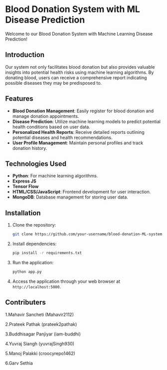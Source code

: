 
# Blood Donation System with ML Disease Prediction

Welcome to our Blood Donation System with Machine Learning Disease Prediction! 

## Introduction

Our system not only facilitates blood donation but also provides valuable insights into potential health risks using machine learning algorithms. By donating blood, users can receive a comprehensive report indicating possible diseases they may be predisposed to.

## Features

- **Blood Donation Management**: Easily register for blood donation and manage donation appointments.
- **Disease Prediction**: Utilize machine learning models to predict potential health conditions based on user data.
- **Personalized Health Reports**: Receive detailed reports outlining potential diseases and health recommendations.
- **User Profile Management**: Maintain personal profiles and track donation history.

## Technologies Used

- **Python**: For machine learning algorithms.
- **Express JS**
- **Tensor Flow**
- **HTML/CSS/JavaScript**: Frontend development for user interaction.
- **MongoDB**: Database management for storing user data.

## Installation

1. Clone the repository:
   ```bash
   git clone https://github.com/your-username/blood-donation-ML-system.git
   ```
2. Install dependencies:
   ```bash
   pip install -r requirements.txt
   ```
3. Run the application:
   ```bash
   python app.py
   ```
4. Access the application through your web browser at `http://localhost:5000`.
   
## Contributers
1.Mahavir Sancheti (Mahavir2112)

2.Prateek Pathak (prateek2pathak)

3.Buddhisagar Panjiyar (iam-buddhi)

4.Yuvraj Siangh (yuvrajSingh930)

5.Manoj Palakki (croocyrepo1462)

6.Garv Sethia 

